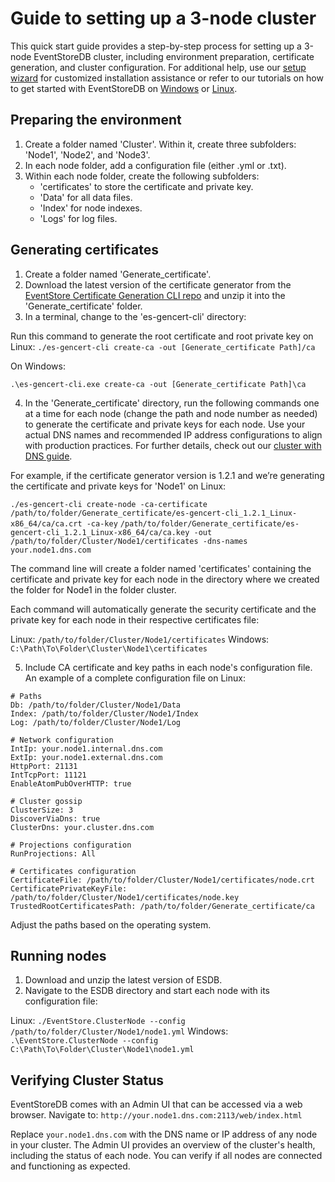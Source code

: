 # Guide to setting up a 3-node cluster

This quick start guide provides a step-by-step process for setting up a 3-node EventStoreDB cluster, including environment preparation, certificate generation, and cluster configuration. For additional help, use our [setup wizard](https://configurator.eventstore.com/) for customized installation assistance or refer to our tutorials on how to get started with EventStoreDB on [Windows](https://www.eventstore.com/blog/getting-started-with-eventstoredb-our-how-to-guide) or [Linux](https://developers.eventstore.com/server/v23.10/installation.html#linux). 



## Preparing the environment

1. Create a folder named 'Cluster'. Within it, create three subfolders: 'Node1', 'Node2', and 'Node3'.
2. In each node folder, add a configuration file (either .yml or .txt).
3. Within each node folder, create the following subfolders:
    - 'certificates' to store the certificate and private key. 
    - 'Data' for all data files.
    - 'Index' for node indexes.
    - 'Logs' for log files.



## Generating certificates

1. Create a folder named 'Generate_certificate'.
2. Download the latest version of the certificate generator from the [EventStore Certificate Generation CLI repo](https://github.com/EventStore/es-gencert-cli/releases) and unzip it into the 'Generate_certificate' folder.
3. In a terminal, change to the 'es-gencert-cli' directory: 


Run this command to generate the root certificate and root private key on Linux: 
`./es-gencert-cli create-ca -out [Generate_certificate Path]/ca`

On Windows:

`.\es-gencert-cli.exe create-ca -out [Generate_certificate Path]\ca`



4. In the 'Generate_certificate' directory, run the following commands one at a time for each node (change the path and node number as needed) to generate the certificate and private keys for each node. Use your actual DNS names and recommended IP address configurations to align with production practices. For further details, check out our [cluster with DNS guide](https://developers.eventstore.com/server/v23.10/cluster.html#cluster-with-dns).

For example, if the certificate generator version is 1.2.1 and we’re generating the certificate and private keys for 'Node1' on Linux:

`./es-gencert-cli create-node -ca-certificate /path/to/folder/Generate_certificate/es-gencert-cli_1.2.1_Linux-x86_64/ca/ca.crt -ca-key` 
`/path/to/folder/Generate_certificate/es-gencert-cli_1.2.1_Linux-x86_64/ca/ca.key -out`
`/path/to/folder/Cluster/Node1/certificates -dns-names your.node1.dns.com`

 The command line will create a folder named 'certificates' containing the certificate and private key for each node in the directory where we created the folder for Node1 in the folder cluster. 

Each command will automatically generate the security certificate and the private key for each node in their respective certificates file:

Linux: `/path/to/folder/Cluster/Node1/certificates` 
Windows: `C:\Path\To\Folder\Cluster\Node1\certificates`

5.  Include CA certificate and key paths in each node's configuration file. An example of a complete configuration file on Linux:

``` 
# Paths
Db: /path/to/folder/Cluster/Node1/Data
Index: /path/to/folder/Cluster/Node1/Index
Log: /path/to/folder/Cluster/Node1/Log

# Network configuration
IntIp: your.node1.internal.dns.com
ExtIp: your.node1.external.dns.com
HttpPort: 21131
IntTcpPort: 11121
EnableAtomPubOverHTTP: true

# Cluster gossip
ClusterSize: 3
DiscoverViaDns: true
ClusterDns: your.cluster.dns.com

# Projections configuration
RunProjections: All

# Certificates configuration
CertificateFile: /path/to/folder/Cluster/Node1/certificates/node.crt
CertificatePrivateKeyFile: /path/to/folder/Cluster/Node1/certificates/node.key
TrustedRootCertificatesPath: /path/to/folder/Generate_certificate/ca
```

Adjust the paths based on the operating system.

## Running nodes

1. Download and unzip the latest version of ESDB.
2. Navigate to the ESDB directory and start each node with its configuration file:

Linux: `./EventStore.ClusterNode --config /path/to/folder/Cluster/Node1/node1.yml`
Windows: `.\EventStore.ClusterNode --config C:\Path\To\Folder\Cluster\Node1\node1.yml` 


## Verifying Cluster Status

EventStoreDB comes with an Admin UI that can be accessed via a web browser. Navigate to:
`http://your.node1.dns.com:2113/web/index.html`

Replace `your.node1.dns.com` with the DNS name or IP address of any node in your cluster. The Admin UI provides an overview of the cluster's health, including the status of each node. You can verify if all nodes are connected and functioning as expected.









